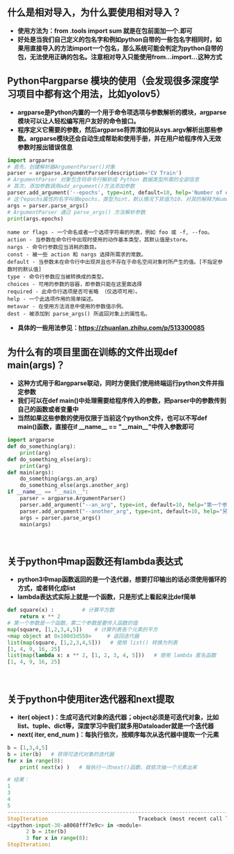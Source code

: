 ## **什么是相对导入，为什么要使用相对导入？**
- **使用方法为：from .tools import sum 就是在包前面加一个.即可**<br> 
- **好处是当我们自己定义的包名字和例如python自带的一些包名字相同时，如果用直接导入的方法import一个包名，那么系统可能会判定为python自带的包，无法使用正确的包名。注意相对导入只能使用from...import...这种方式** </br>

## **Python中argparse 模块的使用（会发现很多深度学习项目中都有这个用法，比如yolov5）**
- **argparse是Python内置的一个用于命令项选项与参数解析的模块，argparse模块可以让人轻松编写用户友好的命令接口。**
- **程序定义它需要的参数，然后argparse将弄清如何从sys.argv解析出那些参数。argparse模块还会自动生成帮助和使用手册，并在用户给程序传入无效参数时报出错误信息**
``` python
import argparse
# 首先，创建解析器ArgumentParser()对象
parser = argparse.ArgumentParser(description='CV Train')
# ArgumentParser 对象包含将命令行解析成 Python 数据类型所需的全部信息
# 其次，添加参数调用add_argument()方法添加参数
parser.add_argument('--epochs', type=int, default=10, help='Number of epochs to train.')
# 这个epochs属性的名字叫做epochs，类型为int，默认情况下其值为10，对其的解释为Number of epochs to train->训练的epoch数
args = parser.parse_args()
# ArgumentParser 通过 parse_args() 方法解析参数
print(args.epochs)
```
```
name or flags - 一个命名或者一个选项字符串的列表，例如 foo 或 -f, --foo。
action - 当参数在命令行中出现时使用的动作基本类型，其默认值是store。
nargs - 命令行参数应当消耗的数目。
const - 被一些 action 和 nargs 选择所需求的常数。
default - 当参数未在命令行中出现并且也不存在于命名空间对象时所产生的值。[不指定参数时的默认值]
type - 命令行参数应当被转换成的类型。
choices - 可用的参数的容器，即参数只能在这里面选择
required - 此命令行选项是否可省略 （仅选项可用）。
help - 一个此选项作用的简单描述。
metavar - 在使用方法消息中使用的参数值示例。
dest - 被添加到 parse_args() 所返回对象上的属性名。
```
- **具体的一些用法参见：https://zhuanlan.zhihu.com/p/513300085**
## **为什么有的项目里面在训练的文件出现def main(args)？**

- **这种方式用于和argparse联动，同时方便我们使用终端运行python文件并指定参数**
- **我们可以在def main()中处理需要给程序传入的参数，把parser中的参数传到自己的函数或者变量中**
- **当然如果这些参数的使用仅限于当前这个python文件，也可以不写def main()函数，直接在if \_\_name\_\_ == "\_\_main\_\_"中传入参数即可**

```python
import argparse
def do_something(arg):
    print(arg)
def do_something_else(arg):
    print(arg)
def main(args):
    do_something(args.an_arg)
    do_something_else(args.another_arg)
if __name__ == "__main__":
    parser = argparse.ArgumentParser()
    parser.add_argument("--an_arg", type=int, default=10, help="第一个参数")
    parser.add_argument("--another_arg", type=int, default=10, help="另一个参数")
    args = parser.parse_args()
    main(args)
```
</br>

## **关于python中map函数还有lambda表达式**
- **python3中map函数返回的是一个迭代器，想要打印输出的话必须使用循环的方式，或者转化成list**
- **lambda表达式实际上就是一个函数，只是形式上看起来比def简单**
```python
def square(x) :         # 计算平方数
    return x ** 2
# 第一个参数是一个函数，第二个参数是要传入函数的值
map(square, [1,2,3,4,5])    # 计算列表各个元素的平方
<map object at 0x100d3d550>     # 返回迭代器
list(map(square, [1,2,3,4,5]))   # 使用 list() 转换为列表
[1, 4, 9, 16, 25]
list(map(lambda x: x ** 2, [1, 2, 3, 4, 5]))   # 使用 lambda 匿名函数
[1, 4, 9, 16, 25]
```
</br>

## **关于python中使用iter迭代器和next提取**
- **iter( object )：生成可迭代对象的迭代器；object必须是可迭代对象，比如list、tuple、dict等，深度学习中我们就多用Dataloader就是一个迭代器**
- **next( iter, end_num )：每执行依次，按顺序每次从迭代器中提取一个元素**

```python
b = [1,3,4,5]
b = iter(b)   # 获得可迭代对象的迭代器
for x in range(8):
    print( next(x) )   # 每执行一次next()函数，就依次抽一个元素出来

# 结果：
1
3
4
5
---------------------------------------------------------------------------
StopIteration                             Traceback (most recent call last)
<ipython-input-30-a8068fff7e9c> in <module>
      2 b = iter(b)
      3 for x in range(8):
StopIteration:
```